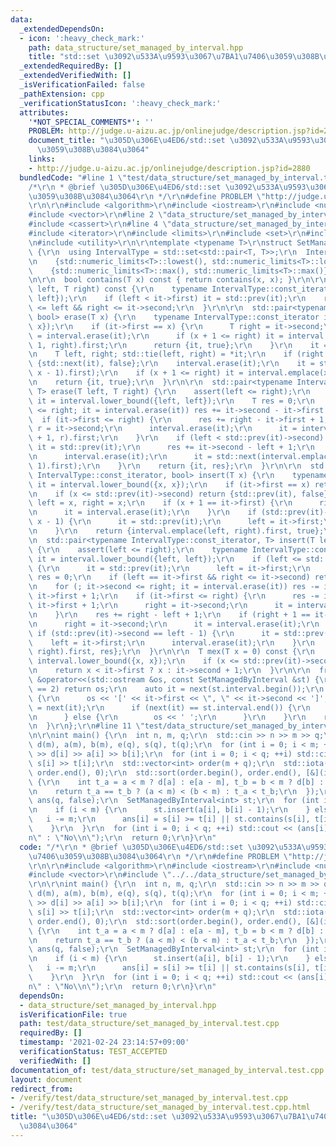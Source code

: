 ```yaml
---
data:
  _extendedDependsOn:
  - icon: ':heavy_check_mark:'
    path: data_structure/set_managed_by_interval.hpp
    title: "std::set \u3092\u533A\u9593\u3067\u7BA1\u7406\u3059\u308B\u3084\u3064"
  _extendedRequiredBy: []
  _extendedVerifiedWith: []
  _isVerificationFailed: false
  _pathExtension: cpp
  _verificationStatusIcon: ':heavy_check_mark:'
  attributes:
    '*NOT_SPECIAL_COMMENTS*': ''
    PROBLEM: http://judge.u-aizu.ac.jp/onlinejudge/description.jsp?id=2880
    document_title: "\u305D\u306E\u4ED6/std::set \u3092\u533A\u9593\u3067\u7BA1\u7406\
      \u3059\u308B\u3084\u3064"
    links:
    - http://judge.u-aizu.ac.jp/onlinejudge/description.jsp?id=2880
  bundledCode: "#line 1 \"test/data_structure/set_managed_by_interval.test.cpp\"\n\
    /*\r\n * @brief \u305D\u306E\u4ED6/std::set \u3092\u533A\u9593\u3067\u7BA1\u7406\
    \u3059\u308B\u3084\u3064\r\n */\r\n#define PROBLEM \"http://judge.u-aizu.ac.jp/onlinejudge/description.jsp?id=2880\"\
    \r\n\r\n#include <algorithm>\r\n#include <iostream>\r\n#include <numeric>\r\n\
    #include <vector>\r\n#line 2 \"data_structure/set_managed_by_interval.hpp\"\n\
    #include <cassert>\r\n#line 4 \"data_structure/set_managed_by_interval.hpp\"\n\
    #include <iterator>\r\n#include <limits>\r\n#include <set>\r\n#include <tuple>\r\
    \n#include <utility>\r\n\r\ntemplate <typename T>\r\nstruct SetManagedByInterval\
    \ {\r\n  using IntervalType = std::set<std::pair<T, T>>;\r\n  IntervalType interval{\r\
    \n    {std::numeric_limits<T>::lowest(), std::numeric_limits<T>::lowest()},\r\n\
    \    {std::numeric_limits<T>::max(), std::numeric_limits<T>::max()},\r\n  };\r\
    \n\r\n  bool contains(T x) const { return contains(x, x); }\r\n\r\n  bool contains(T\
    \ left, T right) const {\r\n    typename IntervalType::const_iterator it = interval.lower_bound({left,\
    \ left});\r\n    if (left < it->first) it = std::prev(it);\r\n    return it->first\
    \ <= left && right <= it->second;\r\n  }\r\n\r\n  std::pair<typename IntervalType::const_iterator,\
    \ bool> erase(T x) {\r\n    typename IntervalType::const_iterator it = interval.lower_bound({x,\
    \ x});\r\n    if (it->first == x) {\r\n      T right = it->second;\r\n      it\
    \ = interval.erase(it);\r\n      if (x + 1 <= right) it = interval.emplace(x +\
    \ 1, right).first;\r\n      return {it, true};\r\n    }\r\n    it = std::prev(it);\r\
    \n    T left, right; std::tie(left, right) = *it;\r\n    if (right < x) return\
    \ {std::next(it), false};\r\n    interval.erase(it);\r\n    it = std::next(interval.emplace(left,\
    \ x - 1).first);\r\n    if (x + 1 <= right) it = interval.emplace(x + 1, right).first;\r\
    \n    return {it, true};\r\n  }\r\n\r\n  std::pair<typename IntervalType::const_iterator,\
    \ T> erase(T left, T right) {\r\n    assert(left <= right);\r\n    typename IntervalType::const_iterator\
    \ it = interval.lower_bound({left, left});\r\n    T res = 0;\r\n    for (; it->second\
    \ <= right; it = interval.erase(it)) res += it->second - it->first + 1;\r\n  \
    \  if (it->first <= right) {\r\n      res += right - it->first + 1;\r\n      T\
    \ r = it->second;\r\n      interval.erase(it);\r\n      it = interval.emplace(right\
    \ + 1, r).first;\r\n    }\r\n    if (left < std::prev(it)->second) {\r\n     \
    \ it = std::prev(it);\r\n      res += it->second - left + 1;\r\n      T l = it->first;\r\
    \n      interval.erase(it);\r\n      it = std::next(interval.emplace(l, left -\
    \ 1).first);\r\n    }\r\n    return {it, res};\r\n  }\r\n\r\n  std::pair<typename\
    \ IntervalType::const_iterator, bool> insert(T x) {\r\n    typename IntervalType::const_iterator\
    \ it = interval.lower_bound({x, x});\r\n    if (it->first == x) return {it, false};\r\
    \n    if (x <= std::prev(it)->second) return {std::prev(it), false};\r\n    T\
    \ left = x, right = x;\r\n    if (x + 1 == it->first) {\r\n      right = it->second;\r\
    \n      it = interval.erase(it);\r\n    }\r\n    if (std::prev(it)->second ==\
    \ x - 1) {\r\n      it = std::prev(it);\r\n      left = it->first;\r\n      interval.erase(it);\r\
    \n    }\r\n    return {interval.emplace(left, right).first, true};\r\n  }\r\n\r\
    \n  std::pair<typename IntervalType::const_iterator, T> insert(T left, T right)\
    \ {\r\n    assert(left <= right);\r\n    typename IntervalType::const_iterator\
    \ it = interval.lower_bound({left, left});\r\n    if (left <= std::prev(it)->second)\
    \ {\r\n      it = std::prev(it);\r\n      left = it->first;\r\n    }\r\n    T\
    \ res = 0;\r\n    if (left == it->first && right <= it->second) return {it, res};\r\
    \n    for (; it->second <= right; it = interval.erase(it)) res -= it->second -\
    \ it->first + 1;\r\n    if (it->first <= right) {\r\n      res -= it->second -\
    \ it->first + 1;\r\n      right = it->second;\r\n      it = interval.erase(it);\r\
    \n    }\r\n    res += right - left + 1;\r\n    if (right + 1 == it->first) {\r\
    \n      right = it->second;\r\n      it = interval.erase(it);\r\n    }\r\n   \
    \ if (std::prev(it)->second == left - 1) {\r\n      it = std::prev(it);\r\n  \
    \    left = it->first;\r\n      interval.erase(it);\r\n    }\r\n    return {interval.emplace(left,\
    \ right).first, res};\r\n  }\r\n\r\n  T mex(T x = 0) const {\r\n    auto it =\
    \ interval.lower_bound({x, x});\r\n    if (x <= std::prev(it)->second) it = std::prev(it);\r\
    \n    return x < it->first ? x : it->second + 1;\r\n  }\r\n\r\n  friend std::ostream\
    \ &operator<<(std::ostream &os, const SetManagedByInterval &st) {\r\n    if (st.interval.size()\
    \ == 2) return os;\r\n    auto it = next(st.interval.begin());\r\n    while (true)\
    \ {\r\n      os << '[' << it->first << \", \" << it->second << ']';\r\n      it\
    \ = next(it);\r\n      if (next(it) == st.interval.end()) {\r\n        break;\r\
    \n      } else {\r\n        os << ' ';\r\n      }\r\n    }\r\n    return os;\r\
    \n  }\r\n};\r\n#line 11 \"test/data_structure/set_managed_by_interval.test.cpp\"\
    \n\r\nint main() {\r\n  int n, m, q;\r\n  std::cin >> n >> m >> q;\r\n  std::vector<int>\
    \ d(m), a(m), b(m), e(q), s(q), t(q);\r\n  for (int i = 0; i < m; ++i) std::cin\
    \ >> d[i] >> a[i] >> b[i];\r\n  for (int i = 0; i < q; ++i) std::cin >> e[i] >>\
    \ s[i] >> t[i];\r\n  std::vector<int> order(m + q);\r\n  std::iota(order.begin(),\
    \ order.end(), 0);\r\n  std::sort(order.begin(), order.end(), [&](int a, int b)\
    \ {\r\n    int t_a = a < m ? d[a] : e[a - m], t_b = b < m ? d[b] : e[b - m];\r\
    \n    return t_a == t_b ? (a < m) < (b < m) : t_a < t_b;\r\n  });\r\n  std::vector<bool>\
    \ ans(q, false);\r\n  SetManagedByInterval<int> st;\r\n  for (int i : order) {\r\
    \n    if (i < m) {\r\n      st.insert(a[i], b[i] - 1);\r\n    } else {\r\n   \
    \   i -= m;\r\n      ans[i] = s[i] >= t[i] || st.contains(s[i], t[i] - 1);\r\n\
    \    }\r\n  }\r\n  for (int i = 0; i < q; ++i) std::cout << (ans[i] ? \"Yes\\\
    n\" : \"No\\n\");\r\n  return 0;\r\n}\r\n"
  code: "/*\r\n * @brief \u305D\u306E\u4ED6/std::set \u3092\u533A\u9593\u3067\u7BA1\
    \u7406\u3059\u308B\u3084\u3064\r\n */\r\n#define PROBLEM \"http://judge.u-aizu.ac.jp/onlinejudge/description.jsp?id=2880\"\
    \r\n\r\n#include <algorithm>\r\n#include <iostream>\r\n#include <numeric>\r\n\
    #include <vector>\r\n#include \"../../data_structure/set_managed_by_interval.hpp\"\
    \r\n\r\nint main() {\r\n  int n, m, q;\r\n  std::cin >> n >> m >> q;\r\n  std::vector<int>\
    \ d(m), a(m), b(m), e(q), s(q), t(q);\r\n  for (int i = 0; i < m; ++i) std::cin\
    \ >> d[i] >> a[i] >> b[i];\r\n  for (int i = 0; i < q; ++i) std::cin >> e[i] >>\
    \ s[i] >> t[i];\r\n  std::vector<int> order(m + q);\r\n  std::iota(order.begin(),\
    \ order.end(), 0);\r\n  std::sort(order.begin(), order.end(), [&](int a, int b)\
    \ {\r\n    int t_a = a < m ? d[a] : e[a - m], t_b = b < m ? d[b] : e[b - m];\r\
    \n    return t_a == t_b ? (a < m) < (b < m) : t_a < t_b;\r\n  });\r\n  std::vector<bool>\
    \ ans(q, false);\r\n  SetManagedByInterval<int> st;\r\n  for (int i : order) {\r\
    \n    if (i < m) {\r\n      st.insert(a[i], b[i] - 1);\r\n    } else {\r\n   \
    \   i -= m;\r\n      ans[i] = s[i] >= t[i] || st.contains(s[i], t[i] - 1);\r\n\
    \    }\r\n  }\r\n  for (int i = 0; i < q; ++i) std::cout << (ans[i] ? \"Yes\\\
    n\" : \"No\\n\");\r\n  return 0;\r\n}\r\n"
  dependsOn:
  - data_structure/set_managed_by_interval.hpp
  isVerificationFile: true
  path: test/data_structure/set_managed_by_interval.test.cpp
  requiredBy: []
  timestamp: '2021-02-24 23:14:57+09:00'
  verificationStatus: TEST_ACCEPTED
  verifiedWith: []
documentation_of: test/data_structure/set_managed_by_interval.test.cpp
layout: document
redirect_from:
- /verify/test/data_structure/set_managed_by_interval.test.cpp
- /verify/test/data_structure/set_managed_by_interval.test.cpp.html
title: "\u305D\u306E\u4ED6/std::set \u3092\u533A\u9593\u3067\u7BA1\u7406\u3059\u308B\
  \u3084\u3064"
---
```

